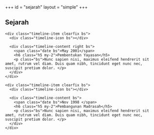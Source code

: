 +++
id = "sejarah"
layout = "simple"
+++


<section id="experience" class="container" >

  <h1 class="heading text-center my-5" >Sejarah</h1>
  <div id="timeline" class="bs">
    
    <div class="timeline-item clearfix bs">
      <div class="timeline-icon bs"></div>
      
      <div class="timeline-content right bs">
        <span class="date bs">May 2001</span>
        <h6 class="h5 my-2">Pembentukan Yayasan</h5>
        <p class="bs">Nunc sapien nisi, maximus eleifend hendrerit sit amet, rutrum vel diam. Duis quam nibh, tincidunt eget nunc nec, suscipit pretium dolor. </p>
      </div>
    </div>
    
    <div class="timeline-item clearfix bs">
      <div class="timeline-icon bs"></div>
      
      <div class="timeline-content bs">
        <span class="date bs">Nov 1998 </span>
        <h6 class="h5 my-2">Pembangunan Madrasah</h5>
        <p class="bs">Nunc sapien nisi, maximus eleifend hendrerit sit amet, rutrum vel diam. Duis quam nibh, tincidunt eget nunc nec, suscipit pretium dolor. </p>
      </div>
    </div>
    
  </div>

</section>